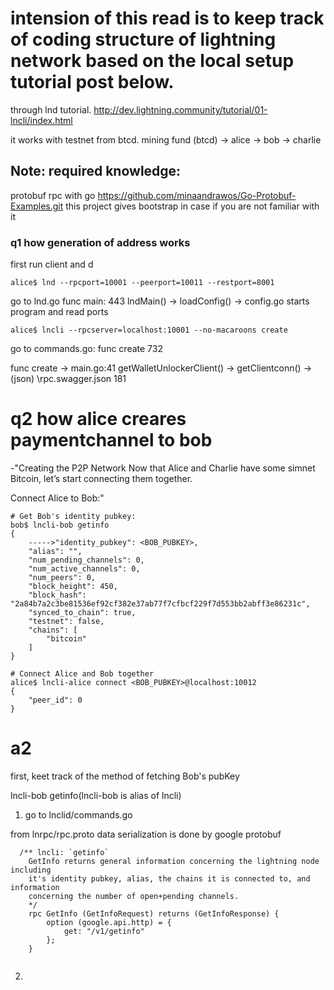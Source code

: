 # intension of this read is to keep track of coding structure of lightning network based on the local setup tutorial post below.


through lnd tutorial.
http://dev.lightning.community/tutorial/01-lncli/index.html

it works with testnet from btcd.
<testnet>
mining fund (btcd) -> alice -> bob -> charlie

## Note: required knowledge:
protobuf rpc with go
https://github.com/minaandrawos/Go-Protobuf-Examples.git
this project gives bootstrap in case if you are not familiar with it




### q1 how generation of address works



first run client and d 


```
alice$ lnd --rpcport=10001 --peerport=10011 --restport=8001
```

go to lnd.go func main: 443
lndMain() -> loadConfig() -> config.go
starts program and read ports


```
alice$ lncli --rpcserver=localhost:10001 --no-macaroons create
```

go to commands.go: func create 732

func create -> main.go:41 getWalletUnlockerClient() -> getClientconn() ->(json) \rpc.swagger.json 181












# q2 how alice creares paymentchannel to bob

-"Creating the P2P Network
Now that Alice and Charlie have some simnet Bitcoin, let’s start connecting them together.

Connect Alice to Bob:"

```
# Get Bob's identity pubkey:
bob$ lncli-bob getinfo
{
    ----->"identity_pubkey": <BOB_PUBKEY>,
    "alias": "",
    "num_pending_channels": 0,
    "num_active_channels": 0,
    "num_peers": 0,
    "block_height": 450,
    "block_hash": "2a84b7a2c3be81536ef92cf382e37ab77f7cfbcf229f7d553bb2abff3e86231c",
    "synced_to_chain": true,
    "testnet": false,
    "chains": [
        "bitcoin"
    ]
}

# Connect Alice and Bob together
alice$ lncli-alice connect <BOB_PUBKEY>@localhost:10012
{
    "peer_id": 0
}

```

# a2

first, keet track of the method of fetching Bob's pubKey

lncli-bob getinfo(lncli-bob is alias of lncli)

1. go to lnclid/commands.go 



from lnrpc/rpc.proto
data serialization is done by google protobuf

```
  /** lncli: `getinfo`
    GetInfo returns general information concerning the lightning node including
    it's identity pubkey, alias, the chains it is connected to, and information
    concerning the number of open+pending channels.
    */
    rpc GetInfo (GetInfoRequest) returns (GetInfoResponse) {
        option (google.api.http) = {
            get: "/v1/getinfo"
        };
    }


```


2. 
